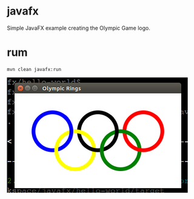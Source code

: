 # javafx
Simple JavaFX example creating the Olympic Game logo.

# rum
```
mvn clean javafx:run
```

![Demo](image/example.png)




